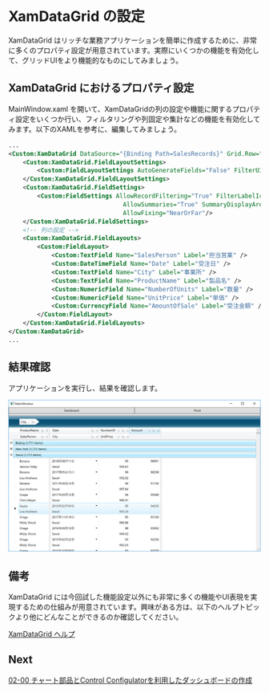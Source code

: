 # XamDataGrid の設定
XamDataGrid はリッチな業務アプリケーションを簡単に作成するために、非常に多くのプロパティ設定が用意されています。実際にいくつかの機能を有効化して、グリッドUIをより機能的なものにしてみましょう。

## XamDataGrid におけるプロパティ設定

MainWindow.xaml を開いて、XamDataGridの列の設定や機能に関するプロパティ設定をいくつか行い、フィルタリングや列固定や集計などの機能を有効化してみます。以下のXAMLを参考に、編集してみましょう。

```xml
...
<Custom:XamDataGrid DataSource="{Binding Path=SalesRecords}" Grid.Row="1" Grid.ColumnSpan="3" Grid.RowSpan="1"  >
    <Custom:XamDataGrid.FieldLayoutSettings>
        <Custom:FieldLayoutSettings AutoGenerateFields="False" FilterUIType="LabelIcons"/>
    </Custom:XamDataGrid.FieldLayoutSettings>
    <Custom:XamDataGrid.FieldSettings>
        <Custom:FieldSettings AllowRecordFiltering="True" FilterLabelIconDropDownType="MultiSelectExcelStyle" 
                                AllowSummaries="True" SummaryDisplayArea="InGroupByRecords" 
                                AllowFixing="NearOrFar"/>
    </Custom:XamDataGrid.FieldSettings>
    <!-- 列の設定 -->
    <Custom:XamDataGrid.FieldLayouts>
        <Custom:FieldLayout>
            <Custom:TextField Name="SalesPerson" Label="担当営業" />
            <Custom:DateTimeField Name="Date" Label="受注日" />
            <Custom:TextField Name="City" Label="事業所" />
            <Custom:TextField Name="ProductName" Label="製品名" />
            <Custom:NumericField Name="NumberOfUnits" Label="数量" />
            <Custom:NumericField Name="UnitPrice" Label="単価" />
            <Custom:CurrencyField Name="AmountOfSale" Label="受注金額" />
        </Custom:FieldLayout>
    </Custom:XamDataGrid.FieldLayouts>
</Custom:XamDataGrid>
...
```

## 結果確認

アプリケーションを実行し、結果を確認します。

![](../assets/01-02-01.png)

## 備考
XamDataGrid には今回試した機能設定以外にも非常に多くの機能やUI表現を実現するための仕組みが用意されています。興味がある方は、以下のヘルプトピックより他にどんなことができるのか確認してください。

[XamDataGrid ヘルプ](https://jp.infragistics.com/help/wpf/xamdatagrid)

## Next
[02-00 チャート部品とControl Configulatorを利用したダッシュボードの作成](../02-Create-dashboard-with-Control-Configulator/02-00-Overview-of-Section2.md)
